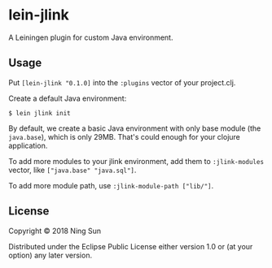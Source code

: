 # lein-jlink

A Leiningen plugin for custom Java environment.

## Usage

Put `[lein-jlink "0.1.0]` into the `:plugins` vector of your project.clj.

Create a default Java environment:

```
$ lein jlink init
```

By default, we create a basic Java environment with only base module
(the `java.base`), which is only 29MB. That's could enough for your
clojure application.

To add more modules to your jlink environment, add them to
`:jlink-modules` vector, like `["java.base" "java.sql"]`.

To add more module path, use `:jlink-module-path ["lib/"]`.

## License

Copyright © 2018 Ning Sun

Distributed under the Eclipse Public License either version 1.0 or (at
your option) any later version.
